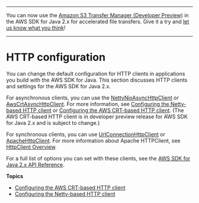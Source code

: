 --------

You can now use the [Amazon S3 Transfer Manager \(Developer Preview\)](https://bit.ly/2WQebiP) in the AWS SDK for Java 2\.x for accelerated file transfers\. Give it a try and [let us know what you think](https://bit.ly/3zT1YYM)\!

--------

# HTTP configuration<a name="http-configuration"></a>

You can change the default configuration for HTTP clients in applications you build with the AWS SDK for Java\. This section discusses HTTP clients and settings for the AWS SDK for Java 2\.x\.

For asynchronous clients, you can use the [NettyNioAsyncHttpClient](http://docs.aws.amazon.com/sdk-for-java/latest/reference/software/amazon/awssdk/http/nio/netty/NettyNioAsyncHttpClient.html) or [AwsCrtAsyncHttpClient](http://docs.aws.amazon.com/sdk-for-java/latest/reference/software/amazon/awssdk/http/crt/AwsCrtAsyncHttpClient.html)\. For more information, see [Configuring the Netty\-based HTTP client](http-configuration-netty.md) or [Configuring the AWS CRT\-based HTTP client](http-configuration-crt.md)\. \(The AWS CRT\-based HTTP client is in developer preview release for AWS SDK for Java 2\.x and is subject to change\.\)

For synchronous clients, you can use [UrlConnectionHttpClient](http://docs.aws.amazon.com/sdk-for-java/latest/reference/software/amazon/awssdk/http/urlconnection/UrlConnectionHttpClient.html) or [ApacheHttpClient](http://docs.aws.amazon.com/sdk-for-java/latest/reference/software/amazon/awssdk/http/apache/ApacheHttpClient.html)\. For more information about Apache HTTPClient, see [HttpClient Overview](https://hc.apache.org/httpcomponents-client-4.5.x/index.html)\.

For a full list of options you can set with these clients, see the [AWS SDK for Java 2\.x API Reference](http://docs.aws.amazon.com/sdk-for-java/latest/reference/)\.

**Topics**
+ [Configuring the AWS CRT\-based HTTP client](http-configuration-crt.md)
+ [Configuring the Netty\-based HTTP client](http-configuration-netty.md)